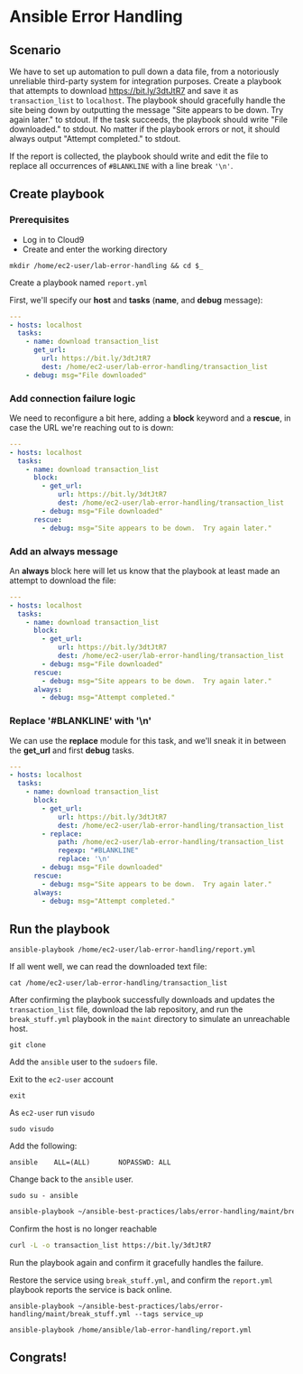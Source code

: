 # Ansible Error Handling
## Scenario

We have to set up automation to pull down a data file, from a notoriously unreliable third-party system for integration purposes. Create a playbook that attempts to download https://bit.ly/3dtJtR7 and save it as `transaction_list` to `localhost`. The playbook should gracefully handle the site being down by outputting the message "Site appears to be down. Try again later." to stdout. If the task succeeds, the playbook should write "File downloaded." to stdout. No matter if the playbook errors or not, it should always output "Attempt completed." to stdout.

If the report is collected, the playbook should write and edit the file to replace all occurrences of `#BLANKLINE` with a line break `'\n'`.

## Create playbook

### Prerequisites

* Log in to Cloud9  
* Create and enter the working directory

 ```
 mkdir /home/ec2-user/lab-error-handling && cd $_
 ```



Create a playbook named `report.yml`

First, we'll specify our **host** and **tasks** (**name**, and **debug** message):

```yaml
---
- hosts: localhost
  tasks:
    - name: download transaction_list
      get_url:
        url: https://bit.ly/3dtJtR7
        dest: /home/ec2-user/lab-error-handling/transaction_list
    - debug: msg="File downloaded"
```



### Add connection failure logic

We need to reconfigure a bit here, adding a **block** keyword and a **rescue**, in case the URL we're reaching out to is down:

```yaml
---
- hosts: localhost
  tasks:
    - name: download transaction_list
      block:
        - get_url:
            url: https://bit.ly/3dtJtR7
            dest: /home/ec2-user/lab-error-handling/transaction_list
        - debug: msg="File downloaded"
      rescue:
        - debug: msg="Site appears to be down.  Try again later."
```



### Add an always message

An **always** block here will let us know that the playbook at least made an attempt to download the file:

```yaml
---
- hosts: localhost
  tasks:
    - name: download transaction_list
      block:
        - get_url:
            url: https://bit.ly/3dtJtR7
            dest: /home/ec2-user/lab-error-handling/transaction_list
        - debug: msg="File downloaded"
      rescue:
        - debug: msg="Site appears to be down.  Try again later."
      always:
        - debug: msg="Attempt completed."
```

### Replace '#BLANKLINE' with '\n'

We can use the **replace** module for this task, and we'll sneak it in between the **get_url** and first **debug** tasks.

```yaml
---
- hosts: localhost
  tasks:
    - name: download transaction_list
      block:
        - get_url:
            url: https://bit.ly/3dtJtR7
            dest: /home/ec2-user/lab-error-handling/transaction_list
        - replace:
            path: /home/ec2-user/lab-error-handling/transaction_list
            regexp: "#BLANKLINE"
            replace: '\n'
        - debug: msg="File downloaded"
      rescue:
        - debug: msg="Site appears to be down.  Try again later."
      always:
        - debug: msg="Attempt completed."
```

## Run the playbook 

```
ansible-playbook /home/ec2-user/lab-error-handling/report.yml
```

If all went well, we can read the downloaded text file:

```
cat /home/ec2-user/lab-error-handling/transaction_list
```



After confirming the playbook successfully downloads and updates the `transaction_list` file, download the lab repository, and run the `break_stuff.yml` playbook in the `maint` directory to simulate an unreachable host. 

```
git clone 
```

Add the `ansible` user to the `sudoers` file. 

Exit to the `ec2-user` account
```
exit
```

As `ec2-user` run `visudo`   

```
sudo visudo
```

Add the following: 
```
ansible    ALL=(ALL)       NOPASSWD: ALL
```

Change back to the `ansible` user. 

```
sudo su - ansible
```

```sh
ansible-playbook ~/ansible-best-practices/labs/error-handling/maint/break_stuff.yml --tags service_down
```

Confirm the host is no longer reachable 
```sh
curl -L -o transaction_list https://bit.ly/3dtJtR7
```

Run the playbook again and confirm it gracefully handles the failure.



Restore the service using `break_stuff.yml`, and confirm the `report.yml` playbook reports the service is back online.

```
ansible-playbook ~/ansible-best-practices/labs/error-handling/maint/break_stuff.yml --tags service_up
```

```
ansible-playbook /home/ansible/lab-error-handling/report.yml
```



## Congrats!

